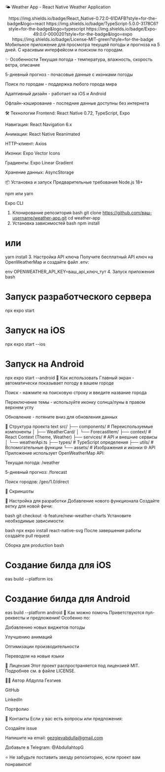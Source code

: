 🌤️ Weather App - React Native Weather Application
<div align="center">
https://img.shields.io/badge/React_Native-0.72.0-61DAFB?style=for-the-badge&logo=react
https://img.shields.io/badge/TypeScript-5.0.0-3178C6?style=for-the-badge&logo=typescript
https://img.shields.io/badge/Expo-49.0.0-000020?style=for-the-badge&logo=expo
https://img.shields.io/badge/License-MIT-green?style=for-the-badge

</div>
Мобильное приложение для просмотра текущей погоды и прогноза на 5 дней. С красивым интерфейсом и поиском по городам.

✨ Особенности
Текущая погода - температура, влажность, скорость ветра, описание

5-дневный прогноз - почасовые данные с иконками погоды

Поиск по городам - поддержка любого города мира

Адаптивный дизайн - работает на iOS и Android

Офлайн-кэширование - последние данные доступны без интернета

🛠 Технологии
Frontend: React Native 0.72, TypeScript, Expo

Навигация: React Navigation 6.x

Анимации: React Native Reanimated

HTTP-клиент: Axios

Иконки: Expo Vector Icons

Градиенты: Expo Linear Gradient

Хранение данных: AsyncStorage

📦 Установка и запуск
Предварительные требования
Node.js 18+

npm или yarn

Expo CLI

1. Клонирование репозитория
bash
git clone https://github.com/ваш-username/weather-app.git
cd weather-app
2. Установка зависимостей
bash
npm install
# или
yarn install
3. Настройка API ключа
Получите бесплатный API ключ на OpenWeatherMap и создайте файл .env:

env
OPENWEATHER_API_KEY=ваш_api_ключ_тут
4. Запуск приложения
bash
# Запуск разработческого сервера
npx expo start

# Запуск на iOS
npx expo start --ios

# Запуск на Android
npx expo start --android
🚀 Как использовать
Главный экран - автоматически показывает погоду в вашем городе

Поиск - нажмите на поисковую строку и введите название города

Переключение темы - используйте иконку солнца/луны в правом верхнем углу

Обновление - потяните вниз для обновления данных

📁 Структура проекта
text
src/
├── components/          # Переиспользуемые компоненты
│   ├── WeatherCard/
│   └── ForecastItem/
├── context/            # React Context (Theme, Weather)
├── services/           # API и внешние сервисы
│   └── weatherApi.ts
├── types/              # TypeScript определения
├── utils/              # Вспомогательные функции
└── assets/             # Изображения и иконки
🌐 API
Приложение использует OpenWeatherMap API:

Текущая погода: /weather

5-дневный прогноз: /forecast

Поиск городов: /geo/1.0/direct

📸 Скриншоты

🔧 Настройка для разработки
Добавление нового функционала
Создайте ветку для новой фичи:

bash
git checkout -b feature/new-weather-charts
Установите необходимые зависимости:

bash
npx expo install react-native-svg
После завершения работы создайте pull request

Сборка для production
bash
# Создание билда для iOS
eas build --platform ios

# Создание билда для Android  
eas build --platform android
🤝 Как можно помочь
Приветствуются пул-реквесты и предложения! Особенно по:

Добавлению новых виджетов погоды

Улучшению анимаций

Оптимизации производительности

Переводом на новые языки

📄 Лицензия
Этот проект распространяется под лицензией MIT. Подробнее см. в файле LICENSE.

👨‍💻 Автор
Абдулла Гезгиев 

GitHub

LinkedIn

Портфолио

💬 Контакты
Если у вас есть вопросы или предложения:

Создайте issue

Напишите на email: gezgievabdulla@gmail.com

Добавьте в Telegram: @AbdullahtopG

⭐ Не забудьте поставить звезду репозиторию, если проект вам понравился!